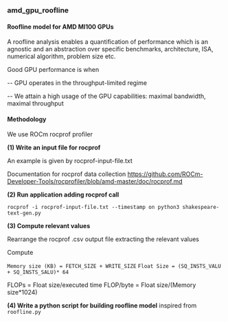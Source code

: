 ### amd_gpu_roofline

#### Roofline model for AMD MI100 GPUs

A roofline analysis enables a quantification of performance which is an agnostic and an abstraction over specific benchmarks, architecture, ISA, numerical algorithm, problem size etc. 

Good GPU performance is when

-- GPU operates in the throughput-limited regime

-- We attain a high usage of the GPU capabilities: maximal bandwidth, maximal throughput

#### Methodology

We use ROCm rocprof profiler

**(1) Write an input file for rocprof** 

An example is given by rocprof-input-file.txt

Documentation for rocprof data collection https://github.com/ROCm-Developer-Tools/rocprofiler/blob/amd-master/doc/rocprof.md

**(2) Run application adding rocprof call**

`rocprof -i rocprof-input-file.txt --timestamp on python3 shakespeare-text-gen.py`

**(3) Compute relevant values**

Rearrange the rocprof .csv output file extracting the relevant values

Compute 

`Memory size (KB) = FETCH_SIZE + WRITE_SIZE`
`Float Size = (SQ_INSTS_VALU + SQ_INSTS_SALU)* 64`

FLOPs = Float size/executed time
FLOP/byte = Float size/(Memory size*1024)

**(4) Write a python script for building roofline model** inspired from `roofline.py`

